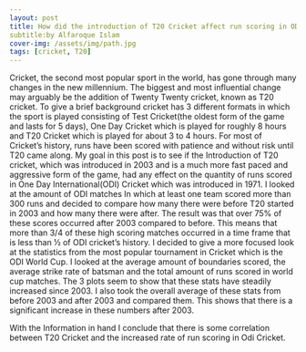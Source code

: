 ```yaml
---
layout: post
title: How did the introduction of T20 Cricket affect run scoring in ODI Cricket?
subtitle:by Alfaroque Islam
cover-img: /assets/img/path.jpg
tags: [cricket, T20]
---
```


Cricket, the second most popular sport in the world, has gone through many changes in the new millennium. The biggest and most influential change may arguably be the addition of Twenty Twenty cricket, known as T20 cricket. To give a brief background cricket has 3 different formats in which the sport is played consisting of Test Cricket(the oldest form of the game and lasts for 5 days), One Day Cricket which is played for roughly 8 hours and T20 Cricket which is played for about 3 to 4 hours. For most of Cricket’s history, runs have been scored with patience and without risk until T20 came along.  My goal in this post is to see if the Introduction of T20 cricket, which was introduced in 2003 and is a much more fast paced and aggressive form of the game, had any effect on the quantity of runs scored in One Day International(ODI) Cricket which was introduced in 1971.
	I looked at the amount of ODI matches In which at least one team scored more than 300 runs and decided to compare how many there were before T20 started in 2003 and how many there were after. The result was that over 75% of these scores occurred after 2003 compared to before. This means that more than 3/4 of these high scoring matches occurred in a time frame that is less than ½ of ODI cricket’s history.
	I decided to give a more focused look at the statistics from the most popular tournament in Cricket which is the ODI World Cup. I looked at the average amount of boundaries scored, the average strike rate of batsman and the total amount of runs scored in world cup matches. The 3 plots seem to show that these stats have steadily increased since 2003.
	I also took the overall average of these stats from before 2003 and after 2003 and compared them.
	This shows that there is a significant increase in these numbers after 2003.

With the Information in hand I conclude that there is some correlation between T20 Cricket and the increased rate of run scoring in Odi Cricket. 
